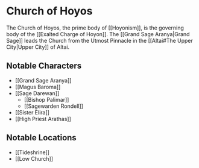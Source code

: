 # Church of Hoyos

The Church of Hoyos, the prime body of [[Hoyonism]],  is the governing body of the [[Exalted Charge of Hoyon]]. The [[Grand Sage Aranya|Grand Sage]] leads the Church from the Utmost Pinnacle in the [[Altai#The Upper City|Upper City]] of Altai.

## Notable Characters

- [[Grand Sage Aranya]]
- [[Magus Baroma]]
- [[Sage Darewan]]
	- [[Bishop Palimar]]
	- [[Sagewarden Rondell]]
- [[Sister Elira]]
- [[High Priest Arathas]]
## Notable Locations

- [[Tideshrine]]
- [[Low Church]]